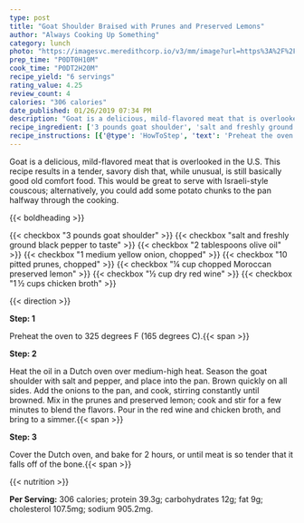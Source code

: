 ```yaml
---
type: post
title: "Goat Shoulder Braised with Prunes and Preserved Lemons"
author: "Always Cooking Up Something"
category: lunch
photo: "https://imagesvc.meredithcorp.io/v3/mm/image?url=https%3A%2F%2Fimages.media-allrecipes.com%2Fuserphotos%2F893228.jpg"
prep_time: "P0DT0H10M"
cook_time: "P0DT2H20M"
recipe_yield: "6 servings"
rating_value: 4.25
review_count: 4
calories: "306 calories"
date_published: 01/26/2019 07:34 PM
description: "Goat is a delicious, mild-flavored meat that is overlooked in the U.S.  This recipe results in a tender, savory dish that, while unusual, is still basically good old comfort food.  This would be great to serve with Israeli-style couscous; alternatively, you could add some potato chunks to the pan halfway through the cooking."
recipe_ingredient: ['3 pounds goat shoulder', 'salt and freshly ground black pepper to taste', '2 tablespoons olive oil', '1 medium yellow onion, chopped', '10 pitted prunes, chopped', '¼ cup chopped Moroccan preserved lemon', '½ cup dry red wine', '1\u2009½ cups chicken broth']
recipe_instructions: [{'@type': 'HowToStep', 'text': 'Preheat the oven to 325 degrees F (165 degrees C).\n'}, {'@type': 'HowToStep', 'text': 'Heat the oil in a Dutch oven over medium-high heat. Season the goat shoulder with salt and pepper, and place into the pan. Brown quickly on all sides. Add the onions to the pan, and cook, stirring constantly until browned. Mix in the prunes and preserved lemon; cook and stir for a few minutes to blend the flavors. Pour in the red wine and chicken broth, and bring to a simmer.\n'}, {'@type': 'HowToStep', 'text': 'Cover the Dutch oven, and bake for 2 hours, or until meat is so tender that it falls off of the bone.\n'}]
---
```


Goat is a delicious, mild-flavored meat that is overlooked in the U.S.  This recipe results in a tender, savory dish that, while unusual, is still basically good old comfort food.  This would be great to serve with Israeli-style couscous; alternatively, you could add some potato chunks to the pan halfway through the cooking. 

{{< boldheading >}}

{{< checkbox "3 pounds goat shoulder" >}}
{{< checkbox "salt and freshly ground black pepper to taste" >}}
{{< checkbox "2 tablespoons olive oil" >}}
{{< checkbox "1 medium yellow onion, chopped" >}}
{{< checkbox "10  pitted prunes, chopped" >}}
{{< checkbox "¼ cup chopped Moroccan preserved lemon" >}}
{{< checkbox "½ cup dry red wine" >}}
{{< checkbox "1 ½ cups chicken broth" >}}


{{< direction >}}

**Step: 1**

Preheat the oven to 325 degrees F (165 degrees C).{{< span >}}

**Step: 2**

Heat the oil in a Dutch oven over medium-high heat. Season the goat shoulder with salt and pepper, and place into the pan. Brown quickly on all sides. Add the onions to the pan, and cook, stirring constantly until browned. Mix in the prunes and preserved lemon; cook and stir for a few minutes to blend the flavors. Pour in the red wine and chicken broth, and bring to a simmer.{{< span >}}

**Step: 3**

Cover the Dutch oven, and bake for 2 hours, or until meat is so tender that it falls off of the bone.{{< span >}}

{{< nutrition >}}

**Per Serving:** 306 calories; protein 39.3g; carbohydrates 12g; fat 9g; cholesterol 107.5mg; sodium 905.2mg.